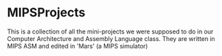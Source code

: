 # MIPSProjects
This is a collection of all the mini-projects we were supposed to do in our Computer Architecture and Assembly Language class. They are written in MIPS ASM and edited in 'Mars' (a MIPS simulator)
